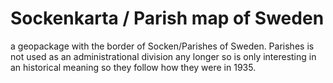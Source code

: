 # Sockenkarta / Parish map of Sweden
a geopackage with the border of Socken/Parishes of Sweden. Parishes is not used as an administrational division any longer so is only interesting in an historical meaning so they follow how they were in 1935.
